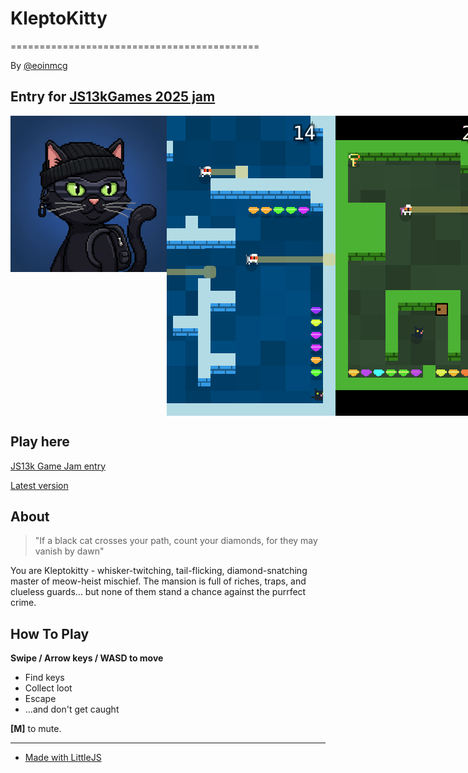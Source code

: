 # KleptoKitty

===========================================

By [@eoinmcg](https://twitter.com/eoinmcg)
  
Entry for [JS13kGames 2025 jam](https://js13kgames.com/2025/games/kleptokitty)
--

<div style="display: flex; align-items: flex-start;">
  <img src="https://raw.githubusercontent.com/eoinmcg/kleptokitty/main/promo/cover250x250.png" title="Banner"">
  <img src="https://raw.githubusercontent.com/eoinmcg/kleptokitty/main/promo/screenshot1.png" title="screenshot"">
  <img src="https://raw.githubusercontent.com/eoinmcg/kleptokitty/main/promo/gameplay1.gif" title="gamplay"">
</div>

## Play here

[JS13k Game Jam entry](https://js13kgames.com/2025/games/kleptokitty)
  
[Latest version](https://eoinmcgrath.com/kleptokitty)

## About

> "If a black cat crosses your path, count your diamonds,
for they may vanish by dawn"

You are Kleptokitty - whisker-twitching, tail-flicking, diamond-snatching
master of meow-heist mischief. The mansion is full of riches, traps, and
clueless guards... but none of them stand a chance against the purrfect
crime.

## How To Play

__Swipe / Arrow keys / WASD to move__

- Find keys
- Collect loot
- Escape
- ...and don't get caught
  
__[M]__ to mute.

-----

- [Made with LittleJS](https://github.com/KilledByAPixel/LittleJS)
